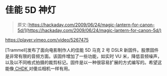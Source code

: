 # 佳能 5D 神灯

> 原文:[https://hackaday.com/2009/06/24/magic-lantern-for-canon-5d/](https://hackaday.com/2009/06/24/magic-lantern-for-canon-5d/)

<https://player.vimeo.com/video/5267475>

</div> <p>[Trammell]发布了面向电影制作人的佳能 5D 马克 2 号 DSLR 新固件。股票固件是非常有限的音频方面。该固件增加了一些功能，如实时 VU 米，降低音频噪声，以及以不同格式拍摄的裁剪标记。固件是以一种很容易扩展的方式编写的。希望这能像<a href="http://hackaday.com/2008/05/27/how-to-expand-your-camera-with-chdk/"> CHDK </a>对傻瓜相机一样有用。</p> </body> </html>